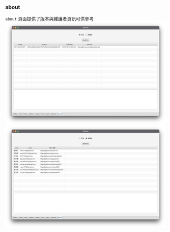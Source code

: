 ### about

`about` 頁面提供了版本與維護者資訊可供參考
![version](about_version.png)
![maintainers](about_maintainers.png)
